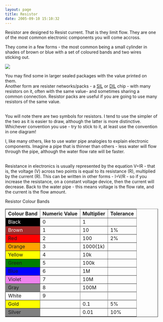 ```yaml
---
layout: page
title: Resistor
date: 2005-09-10 15:10:32
---
```

<p>Resistor are designed to Resist current. That is they limit flow. They are one of the most common electronic components you will come accross.
</p>
<p>They come in a few forms - the most common being a small cylinder in shades of brown or blue with a set of coloured bands and two wires sticking out.
</p>
<p> <a class="internal" href="browseimage217"> <img class="img-responsive" src="image217&amp;thumb=1"/> </a>
</p>
<p>You may find some in larger sealed packages with the value printed on them.
<br/>Another form are resister networks/packs - a <a class="wiki" href="/wiki/sil.html" title="Single In Line Package">SIL</a> or <a class="wiki" href="/wiki/dil.html" title="DIL">DIL</a> chip - with many resistors on it, often with the same value- and sometimes sharing a common connection. Resistor packs are useful if you are going to use many resistors of the same value.
</p>

<p>
<br/>You will note there are two symbols for resistors. I tend to use the simpler of the two as it is easier to draw, although the latter is more distinctive. Whichever convention you use - try to stick to it, at least use the convention in one diagram!
</p>
<p>I, like many others, like to use water pipe analogies to explain electronic components. Imagine a pipe that is thinner than others - less water will flow through the pipe, although the water flow rate will be faster.
</p>

<p>
<br/>Resistance in electronics is usually represented by the equation V=IR - that is, the voltage (V) across two points is equal to its resistance (R), multiplied by the current (R). This can be written in other forms - I=V/R - so if you increase the resistance, on a constant voltage device, then the current will decrease. Back to the water pipe - this means voltage is the flow rate, and the current is the flow amount.
</p>

<p>
</p>
<div class="titlebar">Resistor Colour Bands</div>
<table border="1">
<tr><th>Colour Band</th><th>Numeric Value</th><th>Multiplier</th><th>Tolerance</th></tr>
<tr><td style="background-color: black; color: white">Black</td><td>0</td><td>1</td><td> </td></tr>
<tr><td style="background-color: brown; color: white">Brown</td> <td>1</td><td>10</td><td>1%</td></tr>
<tr><td bgcolor="red">Red</td><td>2</td><td>100</td><td>2%</td></tr>
<tr><td bgcolor="orange">Orange</td><td>3</td><td>1000(1k)</td><td> </td></tr>
<tr><td bgcolor="yellow">Yellow</td><td>4</td><td>10k</td><td> </td></tr>
<tr><td bgcolor="green">Green</td><td>5</td><td>100k</td><td> </td></tr>
<tr><td bgcolor="blue">Blue</td><td>6</td><td>1M</td><td> </td></tr>
<tr><td bgcolor="violet">Violet</td><td>7</td><td>10M</td><td> </td></tr>
<tr><td bgcolor="gray">Gray</td><td>8</td><td>100M</td><td> </td><tr>
<tr><td bgcolor="white">White</td><td>9</td><td> </td><td> </td><tr>
<tr><td bgcolor="yellow">Gold</td><td> </td><td>0.1</td><td>5%</td></tr>
<tr><td bgcolor="gray">Silver</td><td> </td><td>0.01</td><td>10%</td></tr>
</tr></tr></tr></tr></table>
